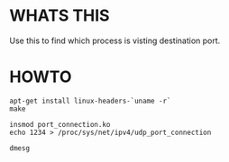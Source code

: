 # WHATS THIS
Use this to find which process is visting destination port.

# HOWTO
```
apt-get install linux-headers-`uname -r`
make

insmod port_connection.ko
echo 1234 > /proc/sys/net/ipv4/udp_port_connection

dmesg
```
